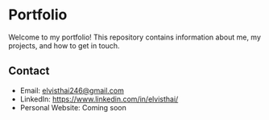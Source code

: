 # Portfolio

Welcome to my portfolio! This repository contains information about me, my projects, and how to get in touch.

## Contact

- Email: elvisthai246@gmail.com
- LinkedIn: https://www.linkedin.com/in/elvisthai/
- Personal Website: Coming soon
